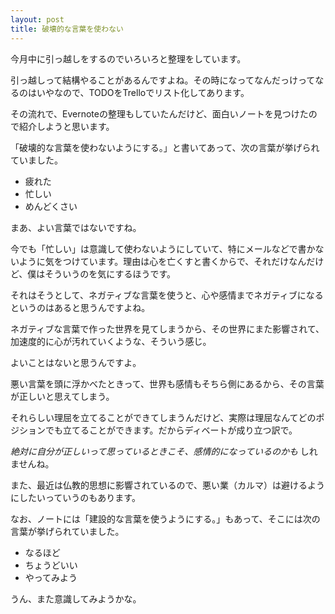 ```yaml
---
layout: post
title: 破壊的な言葉を使わない
---
```


今月中に引っ越しをするのでいろいろと整理をしています。

引っ越しって結構やることがあるんですよね。その時になってなんだっけってなるのはいやなので、TODOをTrelloでリスト化してあります。

その流れで、Evernoteの整理もしていたんだけど、面白いノートを見つけたので紹介しようと思います。

「破壊的な言葉を使わないようにする。」と書いてあって、次の言葉が挙げられていました。

- 疲れた
- 忙しい
- めんどくさい

まあ、よい言葉ではないですね。

今でも「忙しい」は意識して使わないようにしていて、特にメールなどで書かないように気をつけています。理由は心を亡くすと書くからで、それだけなんだけど、僕はそういうのを気にするほうです。

それはそうとして、ネガティブな言葉を使うと、心や感情までネガティブになるというのはあると思うんですよね。

ネガティブな言葉で作った世界を見てしまうから、その世界にまた影響されて、加速度的に心が汚れていくような、そういう感じ。

よいことはないと思うんですよ。

悪い言葉を頭に浮かべたときって、世界も感情もそちら側にあるから、その言葉が正しいと思えてしまう。

それらしい理屈を立てることができてしまうんだけど、実際は理屈なんてどのポジションでも立てることができます。だからディベートが成り立つ訳で。

*絶対に自分が正しいって思っているときこそ、感情的になっているのかも* しれませんね。

また、最近は仏教的思想に影響されているので、悪い業（カルマ）は避けるようにしたいっていうのもあります。

なお、ノートには「建設的な言葉を使うようにする。」もあって、そこには次の言葉が挙げられていました。

- なるほど
- ちょうどいい
- やってみよう

うん、また意識してみようかな。
